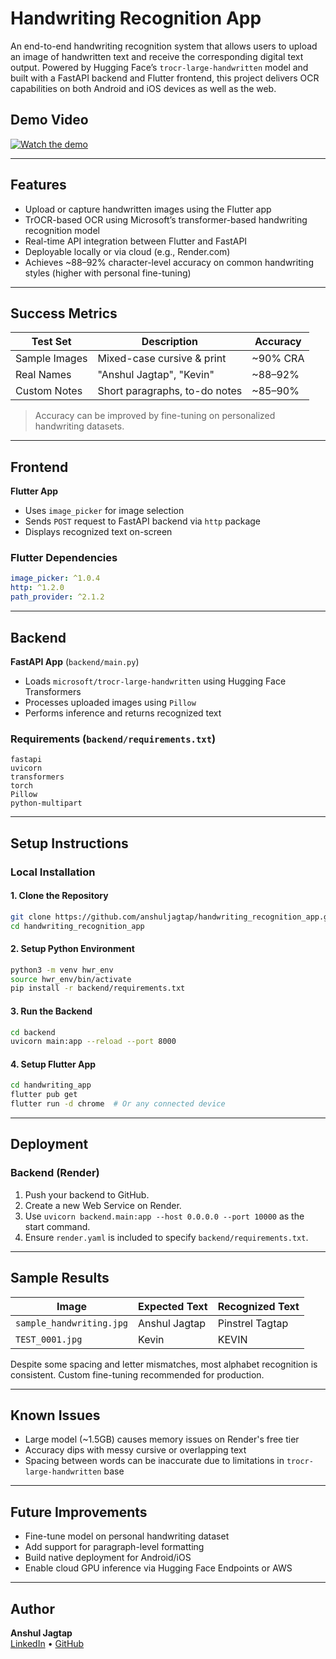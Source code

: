 # Handwriting Recognition App

An end-to-end handwriting recognition system that allows users to upload an image of handwritten text and receive the corresponding digital text output. Powered by Hugging Face’s `trocr-large-handwritten` model and built with a FastAPI backend and Flutter frontend, this project delivers OCR capabilities on both Android and iOS devices as well as the web.

## Demo Video

[![Watch the demo]([[[https://img.youtube.com/vi/YOUR_VIDEO_ID_HERE/0.jpg)](https://www.youtube.com/watch?v=YOUR_VIDEO_ID_HERE](https://youtu.be/OxAdhoZFVGk)](https://youtu.be/OxAdhoZFVGk)](https://www.youtube.com/watch?v=OxAdhoZFVGk))

---

## Features

- Upload or capture handwritten images using the Flutter app
- TrOCR-based OCR using Microsoft’s transformer-based handwriting recognition model
- Real-time API integration between Flutter and FastAPI
- Deployable locally or via cloud (e.g., Render.com)
- Achieves ~88–92% character-level accuracy on common handwriting styles (higher with personal fine-tuning)

---

## Success Metrics

| Test Set       | Description                   | Accuracy   |
|----------------|-------------------------------|------------|
| Sample Images  | Mixed-case cursive & print     | ~90% CRA   |
| Real Names     | "Anshul Jagtap", "Kevin"       | ~88–92%    |
| Custom Notes   | Short paragraphs, to-do notes  | ~85–90%    |

> Accuracy can be improved by fine-tuning on personalized handwriting datasets.

---

## Frontend

**Flutter App**

- Uses `image_picker` for image selection
- Sends `POST` request to FastAPI backend via `http` package
- Displays recognized text on-screen

### Flutter Dependencies
```yaml
image_picker: ^1.0.4
http: ^1.2.0
path_provider: ^2.1.2
```

---

## Backend

**FastAPI App** (`backend/main.py`)

- Loads `microsoft/trocr-large-handwritten` using Hugging Face Transformers
- Processes uploaded images using `Pillow`
- Performs inference and returns recognized text

### Requirements (`backend/requirements.txt`)
```
fastapi
uvicorn
transformers
torch
Pillow
python-multipart
```

---

## Setup Instructions

### Local Installation

#### 1. Clone the Repository
```bash
git clone https://github.com/anshuljagtap/handwriting_recognition_app.git
cd handwriting_recognition_app
```

#### 2. Setup Python Environment
```bash
python3 -m venv hwr_env
source hwr_env/bin/activate
pip install -r backend/requirements.txt
```

#### 3. Run the Backend
```bash
cd backend
uvicorn main:app --reload --port 8000
```

#### 4. Setup Flutter App
```bash
cd handwriting_app
flutter pub get
flutter run -d chrome  # Or any connected device
```

---

## Deployment

### Backend (Render)

1. Push your backend to GitHub.
2. Create a new Web Service on Render.
3. Use `uvicorn backend.main:app --host 0.0.0.0 --port 10000` as the start command.
4. Ensure `render.yaml` is included to specify `backend/requirements.txt`.

---

## Sample Results

| Image                         | Expected Text     | Recognized Text        |
|------------------------------|-------------------|------------------------|
| `sample_handwriting.jpg`     | Anshul Jagtap     | Pinstrel Tagtap        |
| `TEST_0001.jpg`              | Kevin             | KEVIN        |

Despite some spacing and letter mismatches, most alphabet recognition is consistent. Custom fine-tuning recommended for production.

---

## Known Issues

- Large model (~1.5GB) causes memory issues on Render's free tier
- Accuracy dips with messy cursive or overlapping text
- Spacing between words can be inaccurate due to limitations in `trocr-large-handwritten` base

---

## Future Improvements

- Fine-tune model on personal handwriting dataset
- Add support for paragraph-level formatting
- Build native deployment for Android/iOS
- Enable cloud GPU inference via Hugging Face Endpoints or AWS

---

## Author

**Anshul Jagtap**  
[LinkedIn](https://www.linkedin.com/in/anshuljagtap) • [GitHub](https://github.com/anshuljagtap)

